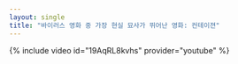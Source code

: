 ```yaml
---
layout: single
title: "바이러스 영화 중 가장 현실 묘사가 뛰어난 영화: 컨테이젼" 
---
```

{% include video id="19AqRL8kvhs" provider="youtube" %}
